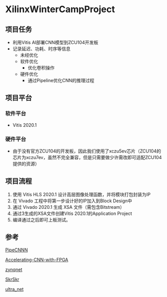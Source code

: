# XilinxWinterCampProject
## 项目任务

- 利用Vitis AI部署CNN模型到ZCU104开发板
- 记录延迟、功耗、时序等信息
  - 未经优化
  - 软件优化
    - 优化卷积操作
  - 硬件优化
    - 通过Pipeline优化CNN的推理过程



## 项目平台

### 软件平台

- Vitis 2020.1

### 硬件平台

- 由于没有官方ZCU104的开发板，因此我们使用了xczu5ev芯片（ZCU104的芯片为xczu7ev，虽然不完全兼容，但是只需要做少许需改即可适配ZCU104提供的资源）



## 项目流程

1. 使用 Vitis HLS 2020.1 设计高层图像处理函数，并将模块打包封装为IP
2. 在 Vivado 工程中将第一步设计好的IP加入到Block Design中
3. 通过 Vivado 2020.1 生成 XSA 文件（需包含Bitstream）
4. 通过3生成的XSA文件创建Vitis 2020.1的Application Project
5. 编译通过之后即可上板测试。



## 参考

[PipeCNNN](https://github.com/doonny/PipeCNN)

[Accelerating-CNN-with-FPGA](https://github.com/WalkerLau/Accelerating-CNN-with-FPGA)

[zynqnet](https://github.com/dgschwend/zynqnet)

[SkrSkr](https://github.com/jiangwx/SkrSkr)

[ultra_net](https://github.com/heheda365/ultra_net)

